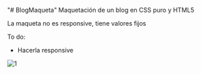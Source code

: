 "# BlogMaqueta" 
Maquetación de un blog en CSS puro y HTML5

La maqueta no es responsive, tiene valores fijos

To do: 
 - Hacerla responsive

![1](https://user-images.githubusercontent.com/18172318/84318339-e280e000-ab33-11ea-8664-8cc2a58aeaa5.PNG)
